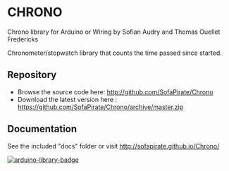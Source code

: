 # CHRONO
Chrono library for Arduino or Wiring
by Sofian Audry and Thomas Ouellet Fredericks

Chronometer/stopwatch library that counts the time passed since started.

## Repository

* Browse the source code here: http://github.com/SofaPirate/Chrono
* Download the latest version here : https://github.com/SofaPirate/Chrono/archive/master.zip

## Documentation

See the included "docs" folder or visit http://sofapirate.github.io/Chrono/

[![arduino-library-badge](http://www.ardu-badge.com/badge/Chrono.svg)](http://www.ardu-badge.com/Chrono)
